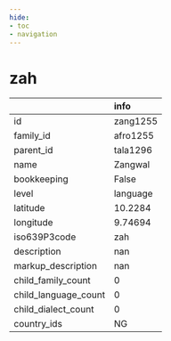 ```yaml
---
hide:
- toc
- navigation
---
```

# zah
|                      | info     |
|:---------------------|:---------|
| id                   | zang1255 |
| family_id            | afro1255 |
| parent_id            | tala1296 |
| name                 | Zangwal  |
| bookkeeping          | False    |
| level                | language |
| latitude             | 10.2284  |
| longitude            | 9.74694  |
| iso639P3code         | zah      |
| description          | nan      |
| markup_description   | nan      |
| child_family_count   | 0        |
| child_language_count | 0        |
| child_dialect_count  | 0        |
| country_ids          | NG       |